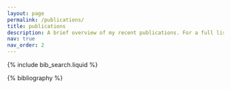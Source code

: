 ```yaml
---
layout: page
permalink: /publications/
title: publications
description: A brief overview of my recent publications. For a full list, visit my Google Scholar page [to hyperlink].
nav: true
nav_order: 2
---
```


<!-- _pages/publications.md -->

<!-- Bibsearch Feature -->

{% include bib_search.liquid %}

<div class="publications">

{% bibliography %}

</div>
